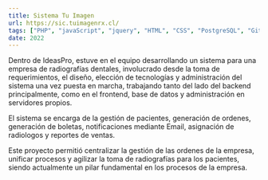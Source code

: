 ```yaml
---
title: Sistema Tu Imagen
url: https://sic.tuimagenrx.cl/
tags: ["PHP", "javaScript", "jquery", "HTML", "CSS", "PostgreSQL", "Git"]
date: 2022
---
```


Dentro de IdeasPro, estuve en el equipo desarrollando un sistema para una empresa de radiografías dentales, involucrado desde la toma de requerimientos, el diseño, elección de tecnologías y administración del sistema una vez puesta en marcha, trabajando tanto del lado del backend principalmente, como en el frontend, base de datos y administración en servidores propios.

El sistema se encarga de la gestión de pacientes, generación de ordenes, generación de boletas, notificaciones mediante Email, asignación de radiologos y reportes de ventas.

Este proyecto permitió centralizar la gestión de las ordenes de la empresa, unificar procesos y agilizar la toma de radiografías para los pacientes, siendo actualmente un pilar fundamental en los procesos de la empresa.
